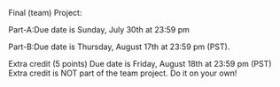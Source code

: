Final (team) Project:

Part-A:Due date is Sunday, July 30th at 23:59 pm

Part-B:Due date is Thursday, August 17th at 23:59 pm (PST).


Extra credit (5 points) Due date is Friday, August 18th at 23:59 pm (PST)
Extra credit is NOT part of the team project. Do it on your own!
